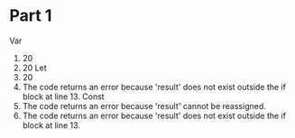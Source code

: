 # Part 1
Var
1. 20
2. 20
Let
3. 20
4. The code returns an error because 'result' does not exist outside the if block at line 13.
Const
5. The code returns an error because 'result' cannot be reassigned.
6. The code returns an error because 'result' does not exist outside the if block at line 13.